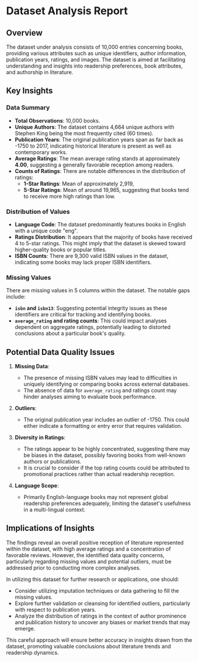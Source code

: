 # Dataset Analysis Report

## Overview
The dataset under analysis consists of 10,000 entries concerning books, providing various attributes such as unique identifiers, author information, publication years, ratings, and images. The dataset is aimed at facilitating understanding and insights into readership preferences, book attributes, and authorship in literature.

## Key Insights

### Data Summary
- **Total Observations**: 10,000 books.
- **Unique Authors**: The dataset contains 4,664 unique authors with Stephen King being the most frequently cited (60 times).
- **Publication Years**: The original publication years span as far back as -1750 to 2017, indicating historical literature is present as well as contemporary works.
- **Average Ratings**: The mean average rating stands at approximately **4.00**, suggesting a generally favorable reception among readers.
- **Counts of Ratings**: There are notable differences in the distribution of ratings:
  - **1-Star Ratings**: Mean of approximately 2,919,
  - **5-Star Ratings**: Mean of around 19,965, suggesting that books tend to receive more high ratings than low.

### Distribution of Values
- **Language Code**: The dataset predominantly features books in English with a unique code "eng".
- **Ratings Distribution**: It appears that the majority of books have received 4 to 5-star ratings. This might imply that the dataset is skewed toward higher-quality books or popular titles.
- **ISBN Counts**: There are 9,300 valid ISBN values in the dataset, indicating some books may lack proper ISBN identifiers.

### Missing Values
There are missing values in 5 columns within the dataset. The notable gaps include:
- **`isbn` and `isbn13`**: Suggesting potential integrity issues as these identifiers are critical for tracking and identifying books.
- **`average_rating` and rating counts**: This could impact analyses dependent on aggregate ratings, potentially leading to distorted conclusions about a particular book's quality.

## Potential Data Quality Issues

1. **Missing Data**: 
   - The presence of missing ISBN values may lead to difficulties in uniquely identifying or comparing books across external databases.
   - The absence of data for `average_rating` and ratings count may hinder analyses aiming to evaluate book performance.

2. **Outliers**:
   - The original publication year includes an outlier of -1750. This could either indicate a formatting or entry error that requires validation.

3. **Diversity in Ratings**:
   - The ratings appear to be highly concentrated, suggesting there may be biases in the dataset, possibly favoring books from well-known authors or publications.
   - It is crucial to consider if the top rating counts could be attributed to promotional practices rather than actual readership reception.

4. **Language Scope**:
   - Primarily English-language books may not represent global readership preferences adequately, limiting the dataset's usefulness in a multi-lingual context.

## Implications of Insights

The findings reveal an overall positive reception of literature represented within the dataset, with high average ratings and a concentration of favorable reviews. However, the identified data quality concerns, particularly regarding missing values and potential outliers, must be addressed prior to conducting more complex analyses.

In utilizing this dataset for further research or applications, one should:
- Consider utilizing imputation techniques or data gathering to fill the missing values.
- Explore further validation or cleansing for identified outliers, particularly with respect to publication years.
- Analyze the distribution of ratings in the context of author prominence and publication history to uncover any biases or market trends that may emerge.

This careful approach will ensure better accuracy in insights drawn from the dataset, promoting valuable conclusions about literature trends and readership dynamics.